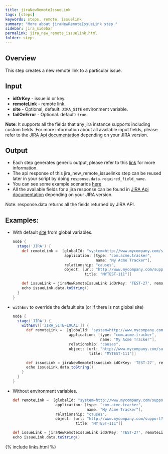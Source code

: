 ```yaml
---
title: jiraNewRemoteIssueLink
tags: [steps]
keywords: steps, remote, issuelink
summary: "More about jiraNewRemoteIssueLink step."
sidebar: jira_sidebar
permalink: jira_new_remote_issuelink.html
folder: steps
---
```


## Overview

This step creates a new remote link to a particular issue.

## Input

* **idOrKey** - issue id or key.
* **remoteLink** - remote link.
* **site** - Optional, default: `JIRA_SITE` environment variable.
* **failOnError** - Optional. default: `true`.

**Note**: It supports all the fields that any jira instance supports including custom fields. For more information about all available input fields, please refer to the [JIRA Api documentation](https://docs.atlassian.com/jira/REST/) depending on your JIRA version.

## Output

* Each step generates generic output, please refer to this [link](config.html#common-response--error-handling) for more information.
* The api response of this jira_new_remote_issuelinks step can be reused later in your script by doing `response.data.required_field_name`.
* You can see some example scenarios [here](https://jenkinsci.github.io/jira-steps-plugin/common_usages.html)
* All the available fields for a jira response can be found in [JIRA Api documentation](https://docs.atlassian.com/jira/REST/) depending on your JIRA version.

Note: response.data returns all the fields returned by JIRA API.

## Examples:

* With default [site](config#environment-variables) from global variables.

  ```groovy
  node {
    stage('JIRA') {
      def remoteLink =  [globalId: "system=http://www.mycompany.com/support&id=1",
                         application: [type: "com.acme.tracker",
                                       name: "My Acme Tracker"],
                         relationship: "causes",
                         object: [url: "http://www.mycompany.com/support?id=1",
                                  title: "MYTEST-111"]]

      def issueLink = jiraNewRemoteIssueLink idOrKey: 'TEST-27', remoteLink: remoteLink
      echo issueLink.data.toString()
    }
  }
  ```
* `withEnv` to override the default site (or if there is not global site)

  ```groovy
  node {
    stage('JIRA') {
      withEnv(['JIRA_SITE=LOCAL']) {
        def remoteLink =  [globalId: "system=http://www.mycompany.com/support&id=1",
                           application: [type: "com.acme.tracker",
                                         name: "My Acme Tracker"],
                           relationship: "causes",
                           object: [url: "http://www.mycompany.com/support?id=1",
                                    title: "MYTEST-111"]]

        def issueLink = jiraNewRemoteIssueLink idOrKey: 'TEST-27', remoteLink: remoteLink
        echo issueLink.data.toString()
      }
    }
  }
  ```
* Without environment variables.

  ```groovy
  def remoteLink =  [globalId: "system=http://www.mycompany.com/support&id=1",
                     application: [type: "com.acme.tracker",
                                   name: "My Acme Tracker"],
                     relationship: "causes",
                     object: [url: "http://www.mycompany.com/support?id=1",
                              title: "MYTEST-111"]]

  def issueLink = jiraNewRemoteIssueLink idOrKey: 'TEST-27', remoteLink: remoteLink, site: 'LOCAL', failOnError: false
  echo issueLink.data.toString()
  ```

{% include links.html %}
